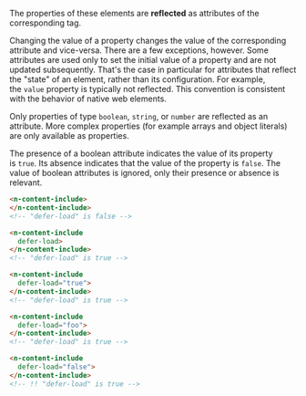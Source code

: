 The properties of these elements are **reflected** as attributes of the corresponding tag.

Changing the value of a property changes the value of the corresponding attribute and vice-versa. There are a few exceptions, however. Some attributes are used only to set the initial value of a property and are not updated subsequently. That's the case in particular for attributes that reflect the "state" of an element, rather than its configuration. For example, the `value` property is typically not reflected. This convention is consistent with the behavior of native web elements.

Only properties of type `boolean`, `string`, or `number` are reflected as an attribute. More complex properties (for example arrays and object literals) are only available as properties.

The presence of a boolean attribute indicates the value of its property is `true`. Its absence indicates that the value of the property is `false`. The value of boolean attributes is ignored, only their presence or absence is relevant.

```html
<n-content-include>
</n-content-include>
<!-- "defer-load" is false -->

<n-content-include 
  defer-load>
</n-content-include>
<!-- "defer-load" is true -->

<n-content-include 
  defer-load="true">
</n-content-include>
<!-- "defer-load" is true -->

<n-content-include 
  defer-load="foo">
</n-content-include>
<!-- "defer-load" is true -->

<n-content-include 
  defer-load="false">
</n-content-include>
<!-- !! "defer-load" is true -->
```


